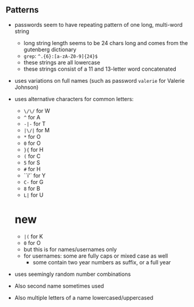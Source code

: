 ## Patterns

- passwords seem to have repeating pattern of one long, multi-word string
    - long string length seems to be 24 chars long and comes from the gutenberg dictionary
    - `grep`: `^.{6}:[a-zA-Z0-9]{24}$`
    - these strings are all lowercase
    - these strings consist of a 11 and 13-letter word concatenated
- uses variations on full names (such as password `valerie` for Valerie Johnson)
- uses alternative characters for common letters:
    - `\/\/` for W
    - `^` for A
    - `-|-` for T
    - `|\/|` for M
    - `*` for O
    - `0` for O
    - `}{` for H
    - `(` for C
    - `5` for S
    - `#` for H
    - ``i'` for Y
    - `C-` for G
    - `8` for B
    - `L|` for U
    # new 
    - `|(` for K
    - `0` for O
    - but this is for names/usernames only
    - for usernames: some are fully caps or mixed case as well
        - some contain two year numbers as suffix, or a full year
        
- uses seemingly random number combinations
- Also second name sometimes used
- Also multiple letters of a name lowercased/uppercased
